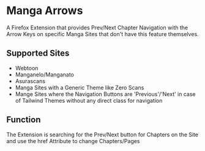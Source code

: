 # Manga Arrows

A Firefox Extension that provides Prev/Next Chapter Navigation with the Arrow Keys on specific Manga Sites that don't have this feature themselves.

## Supported Sites

-   Webtoon
-   Manganelo/Manganato
-   Asurascans
-   Manga Sites with a Generic Theme like Zero Scans
-   Mange Sites where the Navigation Buttons are 'Previous'/'Next' in case of Tailwind Themes without any direct class for navigation

## Function

The Extension is searching for the Prev/Next button for Chapters on the Site and use the href Attribute to change Chapters/Pages
